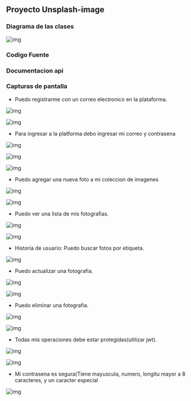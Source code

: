 ## Proyecto Unsplash-image

### Diagrama de las clases

![img](../assets/SerieIII/Diagrama.png)


### Codigo Fuente

### Documentacion api

### Capturas de pantalla

- Puedo registrarme con un correo electronico en la plataforma.

![img](../assets/SerieIII/CreacionUsuario.png)

![img](../assets/SerieIII/creacionUsuario.png)

- Para ingresar a la platforma debo ingresar mi correo y contrasena

![img](../assets/SerieIII/Autenticacion.png)

![img](../assets/SerieIII/autenticacion.png)

![img](../assets/SerieIII/autenticacion1.png)

- Puedo agregar una nueva foto a mi coleccion de imagenes

![img](../assets/SerieIII/CreacionFoto.png)

![img](../assets/SerieIII/creacionFoto.png)

- Puedo ver una lista de mis fotografias.

![img](../assets/SerieIII/Listarfotografias.png)

![img](../assets/SerieIII/GetFotografias.png)

- Historia de usuario: Puedo buscar fotos por etiqueta.

![img](../assets/SerieIII/BusquedaCancionEtiqueta.png)

- Puedo actualizar una fotografia.

![img](../assets/SerieIII/ActualizacionFoto.png)

![img](../assets/SerieIII/ActualizacionFoto1.png)

- Puedo eliminar una fotografia.

![img](../assets/SerieIII/EliminacionFoto.png)

![img](../assets/SerieIII/EliminarFoto.png)

- Todas mis operaciones debe estar protegidas(utilizar jwt).

![img](../assets/SerieIII/autenticacion1.png)

![img](../assets/SerieIII/CreacionColeccion.png)

- Mi contrasena es segura(Tiene mayuscula, numero, longitu mayor a 8 caracteres, y un caracter especial

![img](../assets/SerieIII/password.png)